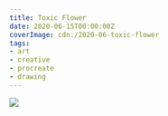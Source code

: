 ```yaml
---
title: Toxic Flower
date: 2020-06-15T00:00:00Z
coverImage: cdn:/2020-06-toxic-flower
tags:
- art
- creative
- procreate
- drawing
---
```


![](cdn:/2020-06-toxic-flower?class=fw)
